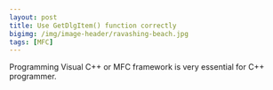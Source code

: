 ```yaml
---
layout: post
title: Use GetDlgItem() function correctly
bigimg: /img/image-header/ravashing-beach.jpg
tags: [MFC]
---
```


Programming Visual C++ or MFC framework is very essential for C++ programmer. 